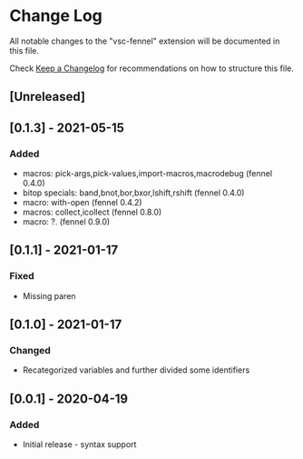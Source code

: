 # Change Log

All notable changes to the "vsc-fennel" extension will be documented in this file.

Check [Keep a Changelog](http://keepachangelog.com/) for recommendations on how to structure this file.

## [Unreleased]

## [0.1.3] - 2021-05-15
### Added
- macros: pick-args,pick-values,import-macros,macrodebug (fennel 0.4.0)
- bitop specials: band,bnot,bor,bxor,lshift,rshift (fennel 0.4.0)
- macro: with-open (fennel 0.4.2)
- macros: collect,icollect (fennel 0.8.0)
- macro: ?. (fennel 0.9.0)

## [0.1.1] - 2021-01-17
### Fixed
- Missing paren

## [0.1.0] - 2021-01-17
### Changed
- Recategorized variables and further divided some identifiers

## [0.0.1] - 2020-04-19
### Added
- Initial release - syntax support
